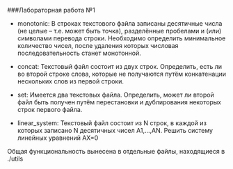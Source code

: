 ###Лабораторная работа №1

* monotonic: В строках текстового файла записаны десятичные числа (не целые – т.е. может быть точка), разделённые пробелами и (или) символами перевода строки. Необходимо определить минимальное количество чисел, после удаления которых числовая последовательность станет монотонной.

* concat: Текстовый файл состоит из двух строк. Определить, есть ли во второй строке слова, которые не получаются путём конкатенации нескольких слов из первой строки.

* set:
Имеется два текстовых файла. Определить, может ли второй файл быть получен путём перестановки и дублирования некоторых строк первого файла.

* linear_system: Текстовый файл состоит из N строк, в каждой из которых записано N десятичных чисел A1,…,AN. Решить систему линейных уравнений AX=0

Общая функциональность вынесена в отдельные файлы, находящиеся в ./utils
